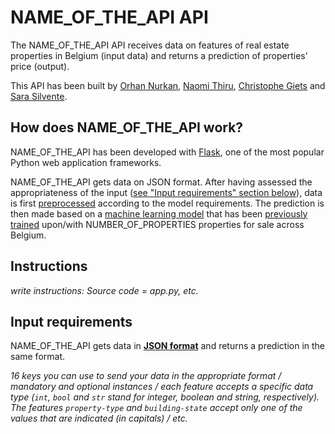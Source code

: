 # NAME_OF_THE_API API

The NAME_OF_THE_API API receives data on features of real estate properties in Belgium (input data) and returns a prediction of properties' price (output).

This API has been built by [Orhan Nurkan](https://github.com/orhannurkan), [Naomi Thiru](https://github.com/naomithiru), [Christophe Giets](https://github.com/gietsc) and [Sara Silvente](https://github.com/silventesa).


## How does NAME_OF_THE_API work?

NAME_OF_THE_API has been developed with [Flask](https://flask.palletsprojects.com/en/1.1.x/), one of the most popular Python web application frameworks. 

NAME_OF_THE_API gets data on JSON format. After having assessed the appropriateness of the input ([see "Input requirements" section below](#input-requirements)), data is first [preprocessed](https://github.com/orhannurkan/API-deployment/blob/main/app/preprocessing/cleaning_data.py) according to the model requirements. The prediction is then made based on a [machine learning model](https://github.com/orhannurkan/API-deployment/blob/main/app/model/model.py) that has been [previously trained](https://github.com/orhannurkan/API-deployment/blob/Naomi/app/model/def_dataset.csv) upon/with NUMBER_OF_PROPERTIES properties for sale across Belgium.


## Instructions

*write instructions: Source code = app.py, etc.*

## Input requirements

NAME_OF_THE_API gets data in **[JSON format](https://www.json.org/json-en.html)** and returns a prediction in the same format.

*16 keys you can use to send your data in the appropriate format / mandatory and optional instances / each feature accepts a specific data type (<code>int</code>, <code>bool</code> and <code>str</code> stand for <i>integer</i>, <i>boolean</i> and <i>string</i>, respectively). The features <code>property-type</code> and <code>building-state</code> accept only one of the values that are indicated (in capitals) / etc.*

